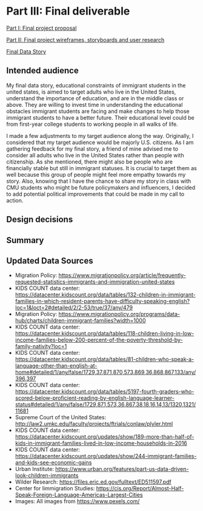 # Part III: Final deliverable

[Part I: Final project proposal](/final_project_YichuChen.md)

[Part II: Final project wireframes, storyboards and user research](/final_project_part2_YichuChen.md)

[Final Data Story](https://carnegiemellon.shorthandstories.com/educational-constraints-of-immigrant-students-in-the-united-states/index.html)

## Intended audience
My final data story, educational constraints of immigrant students in the united states, is aimed to target adults who live in the United States, understand the importance of education, and are in the middle class or above. They are willing to invest time in understanding the educational obstacles immigrant students are facing and make changes to help those immigrant students to have a better future. Their educational level could be from first-year college students to working people in all walks of life.

I made a few adjustments to my target audience along the way. Originally, I considered that my target audience would be majorly U.S. citizens. As I am gathering feedback for my final story, a friend of mine advised me to consider all adults who live in the United States rather than people with citizenship. As she mentioned, there might also be people who are financially stable but still in immigrant statuses. It is crucial to target them as well because this group of people might feel more empathy towards my story. Also, knowing that I have the chance to share my story in class with CMU students who might be future policymakers and influencers, I decided to add potential political improvements that could be made in my call to action.

## Design decisions


## Summary

## Updated Data Sources
- Migration Policy: https://www.migrationpolicy.org/article/frequently-requested-statistics-immigrants-and-immigration-united-states
- KIDS COUNT data center: https://datacenter.kidscount.org/data/tables/132-children-in-immigrant-families-in-which-resident-parents-have-difficulty-speaking-english?loc=1&loct=2#detailed/2/2-53/true/37/any/479
- Migration Policy: https://www.migrationpolicy.org/programs/data-hub/charts/children-immigrant-families?width=1000
- KIDS COUNT data center: https://datacenter.kidscount.org/data/tables/118-children-living-in-low-income-families-below-200-percent-of-the-poverty-threshold-by-family-nativity?loc=1
- KIDS COUNT data center: https://datacenter.kidscount.org/data/tables/81-children-who-speak-a-language-other-than-english-at-home#detailed/1/any/false/1729,37,871,870,573,869,36,868,867,133/any/396,397
- KIDS COUNT data center: https://datacenter.kidscount.org/data/tables/5197-fourth-graders-who-scored-below-proficient-reading-by-english-language-learner-status#detailed/1/any/false/1729,871,573,36,867,38,18,16,14,13/1320,1321/11681
- Supreme Court of the United States: http://law2.umkc.edu/faculty/projects/ftrials/conlaw/plyler.html
- KIDS COUNT data center: https://datacenter.kidscount.org/updates/show/189-more-than-half-of-kids-in-immigrant-families-lived-in-low-income-households-in-2016
- KIDS COUNT data center: https://datacenter.kidscount.org/updates/show/244-immigrant-families-and-kids-see-economic-gains
- Urban Institute: https://www.urban.org/features/part-us-data-driven-look-children-immigrants
- Wilder Research: https://files.eric.ed.gov/fulltext/ED511597.pdf
- Center for Iimmigration Studies: https://cis.org/Report/Almost-Half-Speak-Foreign-Language-Americas-Largest-Cities
- Images: All images from https://www.pexels.com/
